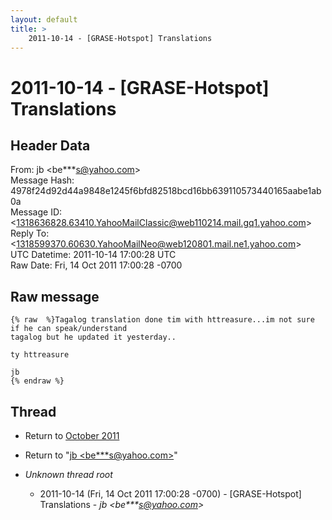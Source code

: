 ```yaml
---
layout: default
title: >
    2011-10-14 - [GRASE-Hotspot] Translations
---
```


# 2011-10-14 - [GRASE-Hotspot] Translations

## Header Data

From: jb \<be***s@yahoo.com\><br>
Message Hash: 4978f24d92d44a9848e1245f6bfd82518bcd16bb639110573440165aabe1ab0a<br>
Message ID: \<1318636828.63410.YahooMailClassic@web110214.mail.gq1.yahoo.com\><br>
Reply To: \<1318599370.60630.YahooMailNeo@web120801.mail.ne1.yahoo.com\><br>
UTC Datetime: 2011-10-14 17:00:28 UTC<br>
Raw Date: Fri, 14 Oct 2011 17:00:28 -0700<br>

## Raw message

```
{% raw  %}Tagalog translation done tim with httreasure...im not sure if he can speak/understand
tagalog but he updated it yesterday..

ty httreasure

jb
{% endraw %}
```

## Thread

+ Return to [October 2011](/archive/2011/10)

+ Return to "[jb <be***s<span>@</span>yahoo.com>](/authors/be___s_at_yahoo_com)"

+ _Unknown thread root_
  + 2011-10-14 (Fri, 14 Oct 2011 17:00:28 -0700) - [GRASE-Hotspot] Translations - _jb \<be***s@yahoo.com\>_

